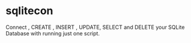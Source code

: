 # sqlitecon
Connect , CREATE , INSERT , UPDATE, SELECT and DELETE your SQLite Database with  running just one script.

